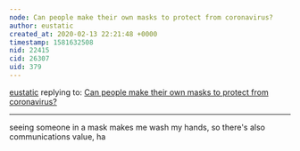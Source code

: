 ```yaml
---
node: Can people make their own masks to protect from coronavirus?
author: eustatic
created_at: 2020-02-13 22:21:48 +0000
timestamp: 1581632508
nid: 22415
cid: 26307
uid: 379
---
```




[eustatic](../profile/eustatic) replying to: [Can people make their own masks to protect from coronavirus?](../notes/joyofsoy/01-27-2020/can-people-make-their-own-masks-to-protect-from-coronavirus)

----
seeing someone in a mask makes me wash my hands, so there's also communications value, ha